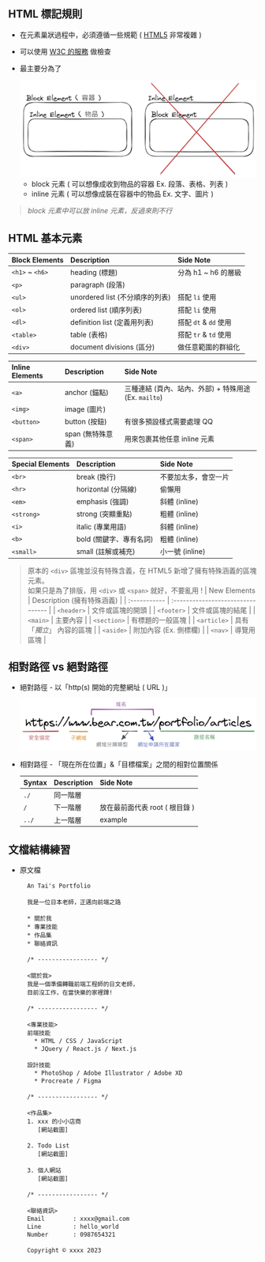 ## HTML 標記規則

- 在元素巢狀過程中，必須遵循一些規範 ( [HTML5](https://www.w3.org/TR/2011/WD-html5-20110525/content-models.html) 非常複雜 )
- 可以使用 [W3C 的服務](https://validator.w3.org/) 做檢查
- 最主要分為了

  <img src="./img/html_content_model.jpg" alt="html_content_model" width="500"/>

  - block 元素 ( 可以想像成收到物品的容器 Ex. 段落、表格、列表 )
  - inline 元素 ( 可以想像成裝在容器中的物品 Ex. 文字、圖片 )

> <em>block 元素中可以放 inline 元素，反過來則不行</em>

## HTML 基本元素

| Block Elements  | Description                     | Side Note             |
| :-------------- | :------------------------------ | :-------------------- |
| `<h1>` ~ `<h6>` | heading (標題)                  | 分為 h1 ~ h6 的層級   |
| `<p>`           | paragraph (段落)                |                       |
| `<ul>`          | unordered list (不分順序的列表) | 搭配 `li` 使用        |
| `<ol>`          | ordered list (順序列表)         | 搭配 `li` 使用        |
| `<dl>`          | definition list (定義用列表)    | 搭配 `dt` & `dd` 使用 |
| `<table>`       | table (表格)                    | 搭配 `tr` & `td` 使用 |
| `<div>`         | document divisions (區分)       | 做任意範圍的群組化    |

| Inline Elements | Description       | Side Note                                             |
| :-------------- | :---------------- | :---------------------------------------------------- |
| `<a>`           | anchor (錨點)     | 三種連結 (頁內、站內、外部) + 特殊用途 (Ex. `mailto`) |
| `<img>`         | image (圖片)      |                                                       |
| `<button>`      | button (按鈕)     | 有很多預設樣式需要處理 QQ                             |
| `<span>`        | span (無特殊意義) | 用來包裹其他任意 inline 元素                          |

| Special Elements | Description             | Side Note            |
| :--------------- | :---------------------- | :------------------- |
| `<br>`           | break (換行)            | 不要加太多，會空一片 |
| `<hr>`           | horizontal (分隔線)     | 偷懶用               |
| `<em>`           | emphasis (強調)         | 斜體 (inline)        |
| `<strong>`       | strong (突顯重點)       | 粗體 (inline)        |
| `<i>`            | italic (專業用語)       | 斜體 (inline)        |
| `<b>`            | bold (關鍵字、專有名詞) | 粗體 (inline)        |
| `<small>`        | small (註解或補充)      | 小一號 (inline)      |

> 原本的 `<div>` 區塊並沒有特殊含義，在 HTML5 新增了擁有特殊涵義的區塊元素。
> <br/>如果只是為了排版，用 `<div>` 或 `<span>` 就好，不要亂用 !
> | New Elements | Description (擁有特殊涵義) |
> | :----------- | :-------------------------------- |
> | `<header>` | 文件或區塊的開頭 |
> | `<footer>` | 文件或區塊的結尾 |
> | `<main>` | 主要內容 |
> | `<section>` | 有標題的一般區塊 |
> | `<article>` | 具有 「<em>獨立</em>」 內容的區塊 |
> | `<aside>` | 附加內容 (Ex. 側標欄) |
> | `<nav>` | 導覽用區塊 |

## 相對路徑 vs 絕對路徑

- 絕對路徑 - 以「http(s) 開始的完整網址 ( URL )」

  <img src="./img/url_structure.jpg" width="500"/>

- 相對路徑 - 「現在所在位置」&「目標檔案」之間的相對位置關係

  | Syntax | Description | Side Note                      |
  | :----- | :---------- | :----------------------------- |
  | `./`   | 同一階層    |                                |
  | `/`    | 下一階層    | 放在最前面代表 root ( 根目錄 ) |
  | `../`  | 上一階層    | example                        |

## 文檔結構練習

- 原文檔

  ```text
    An Tai's Portfolio

    我是一位日本老師，正邁向前端之路

    * 關於我
    * 專業技能
    * 作品集
    * 聯絡資訊

    /* ----------------- */

    <關於我>
    我是一個準備轉職前端工程師的日文老師，
    目前沒工作，在當快樂的家裡蹲!

    /* ----------------- */

    <專業技能>
    前端技能
      * HTML / CSS / JavaScript
      * JQuery / React.js / Next.js

    設計技能
      * PhotoShop / Adobe Illustrator / Adobe XD
      * Procreate / Figma

    /* ----------------- */

    <作品集>
    1. xxx 的小小店商
       [網站截圖]

    2. Todo List
       [網站截圖]

    3. 個人網站
       [網站截圖]

    /* ----------------- */

    <聯絡資訊>
    Email        : xxxx@gmail.com
    Line         : hello_world
    Number       : 0987654321

    Copyright © xxxx 2023
  ```
